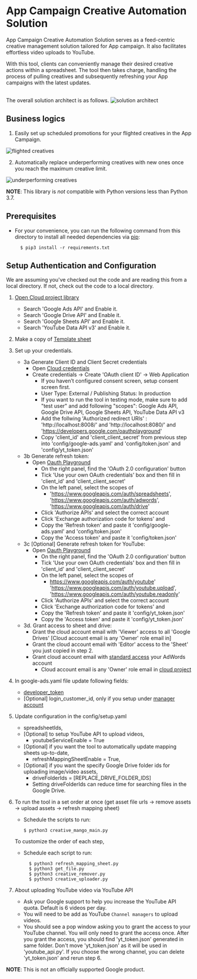 # App Campaign Creative Automation Solution

App Campaign Creative Automation Solution serves as a feed-centric creative management solution tailored for App campaign.
It also facilitates effortless video uploads to YouTube.<br/>

With this tool, clients can conveniently manage their desired creative actions within a spreadsheet.
The tool then takes charge, handling the process of pulling creatives and subsequently refreshing your App campaigns with the latest updates.<br/>
<br/>

The overall solution architect is as follows.
![solution architect](https://github.com/google-marketing-solutions/creative-mango/assets/66818527/57647a9b-d781-4418-b7c1-c10b784c0c16)


## Business logics
1. Easily set up scheduled promotions for your flighted creatives in the App Campaign.

![flighted creatives](https://github.com/google-marketing-solutions/creative-mango/assets/66818527/5d191a86-a3e5-477b-b824-a3907fefc219)

2. Automatically replace underperforming creatives with new ones once you reach the maximum creative limit.


![underperforming creatives](https://github.com/google-marketing-solutions/creative-mango/assets/66818527/8bea9d97-7a1c-4b20-b91e-c365e1d29d87)



**NOTE**: This library is _not_ compatible with Python versions less than Python 3.7.



## Prerequisites

*   For your convenience, you can run the following command from this directory
    to install all needed dependencies via [pip](https://pip.pypa.io/):
    ```
      $ pip3 install -r requirements.txt
    ```

## Setup Authentication and Configuration

We are assuming you've checked out the code and are reading this from a local
directory. If not, check out the code to a local directory.

1.  [Open Cloud project library](https://console.developers.google.com/apis/library)

    *   Search 'Google Ads API' and Enable it.
    *   Search 'Google Drive API' and Enable it.
    *   Search 'Google Sheets API' and Enable it.
    *   Search 'YouTube Data API v3' and Enable it.

2.  Make a copy of [Template sheet](https://docs.google.com/spreadsheets/d/1L-rC9kunww4Z8UVE_3pmDhbmJcuQkukFcYjQPSzByr8/copy)

3.  Set up your credentials.

    - 3a Generate Client ID and Client Secret credentials
        *   Open [Cloud credentials](https://console.developers.google.com/apis/credentials)
        *   Create credentials -> Create 'OAuth client ID' -> Web Application
            *   If you haven’t configured consent screen, setup consent screen first.
            *   User Type: External / Publishing Status: In production
            *   If you want to run the tool in testing mode, make sure to add "test user" and add following "scopes":
                Google Ads API, Google Drive API, Google Sheets API, YouTube Data API v3
            *   Add the follwing 'Authorized redirect URIs' : 'http://localhost:8008/' and 'http://localhost:8080/' and 'https://developers.google.com/oauthplayground'
            *   Copy 'client_id' and 'client_client_secret' from previous step into 'config/google-ads.yaml' and 'config/token.json' and 'config/yt_token.json'
    - 3b   Generate refresh token:
        *   Open [Oauth Playground](https://developers.google.com/oauthplayground)
            *   On the right panel, find the 'OAuth 2.0 configuration' button
            *   Tick 'Use your own OAuth credentials' box and then fill in 'client_id' and 'client_client_secret'
            *   On the left panel, select the scopes of
                * 'https://www.googleapis.com/auth/spreadsheets', 'https://www.googleapis.com/auth/adwords', 'https://www.googleapis.com/auth/drive'
            *   Click 'Authorize APIs' and select the correct account
            *   Click 'Exchange authorization code for tokens' and
            *   Copy the 'Refresh token' and paste it 'config/google-ads.yaml' and 'config/token.json'
            *   Copy the 'Access token' and paste it 'config/token.json'
    - 3c [Optional] Generate refresh token for YouTube:
         *   Open [Oauth Playground](https://developers.google.com/oauthplayground)
             *   On the right panel, find the 'OAuth 2.0 configuration' button
             *   Tick 'Use your own OAuth credentials' box and then fill in 'client_id' and 'client_client_secret'
             *   On the left panel, select the scopes of
                 *   https://www.googleapis.com/auth/youtube' 'https://www.googleapis.com/auth/youtube.upload', 'https://www.googleapis.com/auth/youtube.readonly'
             *   Click 'Authorize APIs' and select the correct account
             *   Click 'Exchange authorization code for tokens' and
             *   Copy the 'Refresh token' and paste it 'config/yt_token.json'
             *   Copy the 'Access token' and paste it 'config/yt_token.json'
    - 3d. Grant access to sheet and drive:
         *   Grant the cloud account email with 'Viewer' access to all 'Google Drives' [Cloud account email is any 'Owner' role email in]
         *   Grant the cloud account email with 'Editor' access to the 'Sheet'  you just copied in step 2.
         *   Grant cloud account email with [standard access](https://support.google.com/google-ads/answer/6372672?hl=en) your AdWords account
             *   Cloud account email is any 'Owner' role email in [cloud project](https://console.developers.google.com/iam-admin)
5.  In google-ads.yaml file update following fields:

    *   [developer_token](https://developers.google.com/google-ads/api/docs/first-call/dev-token)
    *   [Optional] login_customer_id, only if you setup under [manager account](https://support.google.com/google-ads/answer/6139186)

6.  Update configuration in the config/setup.yaml

    *   spreadsheetIds,
    *   [Optional] to setup YouTube API to upload videos,
        *   youtubeServiceEnable = True
    *   [Optional] if you want the tool to automatically update mapping sheets up-to-date,
        *   refreshMappingSheetEnable = True,
    *   [Optional] if you want the specify Google Drive folder ids for uploading image/video assets,
        *   driveFolderIds = [REPLACE_DRIVE_FOLDER_IDS]
        *   Setting driveFolderIds can reduce time for searching files in the Google Drive.

7.  To run the tool in a set order at once
    (get asset file urls -> remove assets -> upload assets -> refresh mapping sheet)
    
    *   Schedule the scripts to run:
        ```
        $ python3 creative_mango_main.py
        ```
    To customize the order of each step,
    *   Schedule each script to run:
        ```
          $ python3 refresh_mapping_sheet.py
          $ python3 get_file.py
          $ python3 creative_remover.py
          $ python3 creative_uploader.py
        ```

8.  About uploading YouTube video via YouTube API

    *   Ask your Google support to help you increase the YouTube API quota.
        Default is 6 videos per day.
    *   You will need to be add as YouTube `Channel managers` to upload videos.
    *   You should see a pop window asking you to grant the access to your
        YouTube channel. You will only need to grant the access once. After you
        grant the access, you should find 'yt_token.json' generated
        in same folder. Don't move 'yt_token.json' as it will be
        used in 'youtube_api.py'. If you choose the wrong channel, you can
        delete 'yt_token.json' and rerun step 6.

**NOTE**: This is not an officially supported Google product.
